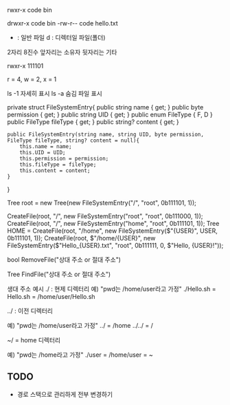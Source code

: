 rwxr-x code bin

drwxr-x code bin
-rw-r-- code hello.txt

- : 일반 파일
d : 디렉터일 파일(폴더)

2자리 8진수
앞자리는 소유자
뒷자리는 기타

rwxr-x
111101

r = 4, w = 2, x = 1

ls -1
자세히 표시
ls -a
숨김 파일 표시

private struct FileSystemEntry{
    public string name { get; }
    public byte permission { get; }
    public string UID { get; }
    public enum FileType { 
        F, D 
    } public FileType fileType { get; }
    public string? content { get; }

    public FileSystemEntry(string name, string UID, byte permission, FileType fileType, string? content = null){
        this.name = name;
        this.UID = UID;
        this.permission = permission;
        this.fileType = fileType;
        this.content = content;
    }
}

Tree<FileSystemNode> root = new Tree<FileSystemNode>(new FileSystemEntry("/", "root", 0b111101, 1));

CreateFile(root, "/", new FileSystemEntry("root", "root", 0b111000, 1));
CreateFile(root, "/", new FileSystemEntry("home", "root", 0b111101, 1));
Tree<FileSystemNode> HOME = CreateFile(root, "/home", new FileSystemEntry($"{USER}", USER, 0b111101, 1));
CreateFile(root, $"/home/{USER}", new FileSystemEntry($"Hello_{USER}.txt", "root", 0b111111, 0, $"Hello, {USER}!"));

bool RemoveFile("상대 주소 or 절대 주소")

Tree<FileSystemNode> FindFile("상대 주소 or 절대 주소")


생대 주소 예시
./ : 현제 디렉터리
예)
"pwd는 /home/user라고 가정"
./Hello.sh = Hello.sh = /home/user/Hello.sh


../ : 이전 디렉터리

예)
"pwd는 /home/user라고 가정"
../ = /home
../../ = /


~/ = home 디렉터리

예)
"pwd는 /home라고 가정"
./user = /home/user = ~

## TODO
- 경로 스택으로 관리하게 전부 변경하기